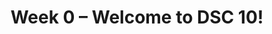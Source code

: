 ---
title: Week 0 – Welcome to DSC 10!
weekNumber: 0
days:
    - date: 2024-9-27
      events: 
        - name: LEC 1
          type: lecture
          title: Introduction
          url: http://datahub.ucsd.edu/user-redirect/git-sync?repo=https://github.com/dsc-courses/dsc10-2024-fa&subPath=lectures/lec01/lec01.ipynb
          html: resources/lectures/lec01/lec01.html
          podcast:
          readings:
            - name: CIT 1
              url: https://inferentialthinking.com/chapters/01/what-is-data-science.html
            - name: BPD 1-3
              url: https://notes.dsc10.com/01-getting_started/tools.html
          keywords: course logistics, syllabus, Little Women demo, Jupyter notebooks, expressions
    - date: 2024-9-29
      events: 
        - name: SUR
          type: survey
          title: Welcome Survey
          url: https://forms.gle/Q71C5HGCYxYVsMyy6
        - name: SYL
          type: survey
          title: Syllabus Check
          url: https://forms.gle/bKFYExLq6dR4usm68
        - name: PRE
          type: survey
          title: Pretest
          url: https://practice.dsc10.com/pretest/index.html
---